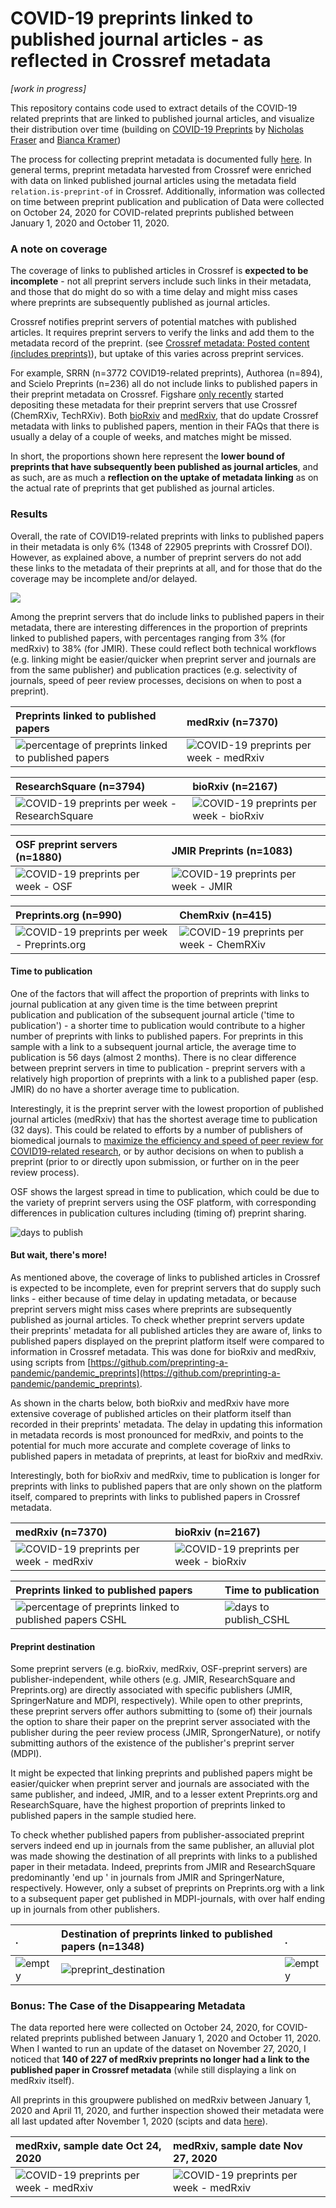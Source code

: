 # COVID-19 preprints linked to published journal articles - as reflected in Crossref metadata

*[work in progress]*

This repository contains code used to extract details of the COVID-19 related preprints that are linked to published journal articles, and visualize their distribution over time (building on [COVID-19 Preprints](https://github.com/nicholasmfraser/covid19_preprints) by [Nicholas Fraser](https://orcid.org/0000-0002-7582-6339) and [Bianca Kramer](https://orcid.org/0000-0002-5965-6560))


The process for collecting preprint metadata is documented fully [here](covid19_preprints_published.Rmd). In general terms, preprint metadata harvested from Crossref were enriched with data on linked published journal articles using the metadata field `relation.is-preprint-of` in Crossref. Additionally, information was collected on time between preprint publication and publication of Data were collected on October 24, 2020 for COVID-related preprints published between January 1, 2020 and October 11, 2020.

### A note on coverage
The coverage of links to published articles in Crossref is **expected to be incomplete** - not all preprint servers include such links in their metadata, and those that do might do so with a time delay and might miss cases where preprints are subsequently published as journal articles. 

Crossref notifies preprint servers of potential matches with published articles. It requires preprint servers to verify the links and add them to the metadata record of the preprint. 
(see [Crossref metadata: Posted content (includes preprints)](https://support.crossref.org/hc/en-us/articles/213126346-Posted-content-includes-preprints#assoc)), but uptake of this varies across preprint services.

For example, SRRN (n=3772 COVID19-related preprints), Authorea (n=894), and Scielo Preprints (n=236) all do not include links to published papers in their preprint metadata on Crossref. Figshare [only recently](https://twitter.com/figshare/status/1277516684358803461) started depositing these metadata for their preprint servers that use Crossref (ChemRXiv, TechRXiv). Both [bioRxiv](https://www.biorxiv.org/about/FAQ) and [medRxiv](https://www.medrxiv.org/about/FAQ), that do update Crossref metadata with links to published papers, mention in their FAQs that there is usually a delay of a couple of weeks, and matches might be missed. 

In short, the proportions shown here represent the **lower bound of preprints that have subsequently been published as journal articles**, and as such, are as much a **reflection on the uptake of metadata linking** as on the actual rate of preprints that get published as journal articles.

### Results

Overall, the rate of COVID19-related preprints with links to published papers in their metadata is only 6% (1348 of 22905 preprints with Crossref DOI). However, as explained above, a number of preprint servers do not add these links to the metadata of their preprints at all, and for those that do the coverage may be incomplete and/or delayed.

![](outputs/figures/preprints_published/covid19_preprints_published_week.png)


Among the preprint servers that do include links to published papers in their metadata, there are interesting differences in the proportion of preprints linked to published papers, with percentages ranging from 3% (for medRxiv) to 38% (for JMIR). These could reflect both technical workflows (e.g. linking  might be easier/quicker when preprint server and journals are from the same publisher) and publication practices (e.g. selectivity of journals, speed of peer review processes, decisions on when to post a preprint).
 

Preprints linked to published papers | medRxiv (n=7370)
:--------------------------|:----------------------------|
![percentage of preprints linked to published papers](outputs/figures/preprints_published/covid19_preprints_published_percentage.png) | ![COVID-19 preprints per week - medRxiv](outputs/figures/preprints_published/covid19_preprints_published_medRxiv_week.png)

ResearchSquare (n=3794) | bioRxiv (n=2167)
:--------------------------|:----------------------------|
![COVID-19 preprints per week - ResearchSquare](outputs/figures/preprints_published/covid19_preprints_published_Research%20Square_week.png) | ![COVID-19 preprints per week - bioRxiv](outputs/figures/preprints_published/covid19_preprints_published_bioRxiv_week.png) 

OSF preprint servers (n=1880) | JMIR Preprints (n=1083) 
:--------------------------|:----------------------------|
![COVID-19 preprints per week - OSF](outputs/figures/preprints_published/covid19_preprints_published_OSF_week.png) | ![COVID-19 preprints per week - JMIR](outputs/figures/preprints_published/covid19_preprints_published_JMIR_week.png)

Preprints.org (n=990) | ChemRxiv (n=415)
:--------------------------|:----------------------------|
![COVID-19 preprints per week - Preprints.org](outputs/figures/preprints_published/covid19_preprints_published_Preprints.org_week.png) | ![COVID-19 preprints per week - ChemRXiv](outputs/figures/preprints_published/covid19_preprints_published_ChemRxiv_week.png)


#### Time to publication

One of the factors that will affect the proportion of preprints with links to journal publication at any given time is the time between preprint publication and publication of the subsequent journal article  ('time to publication') - a shorter time to publication would contribute to a higher number of preprints with links to published papers. For preprints in this sample with a link to a subsequent journal article, the average time to publication is 56 days (almost 2 months). There is no clear difference between preprint servers in time to publication - preprint servers with a relatively high proportion of preprints with a link to a published paper (esp. JMIR) do no have a shorter average time to publication. 

Interestingly, it is the preprint server with the lowest proportion of published journal articles (medRxiv) that has the shortest average time to publication (32 days). This could be related to efforts by a number of publishers of biomedical journals to [maximize the efficiency and speed of peer review for COVID19-related research](https://oaspa.org/covid-19-publishers-open-letter-of-intent-rapid-review/), or by author decisions on when to publish a preprint (prior to or directly upon submission, or further on in the peer review process).

OSF shows the largest spread in time to publication, which could be due to the variety of preprint servers using the OSF platform, with corresponding differences in publication cultures including (timing of) preprint sharing. 

![days to publish](outputs/figures/days_to_publish/days_to_publish_sources.png)

#### But wait, there's more!

As mentioned above, the coverage of links to published articles in Crossref is expected to be incomplete, even for preprint servers that do supply such links - either because of time delay in updating metadata, or because preprint servers might miss cases where preprints are subsequently published as journal articles. To check whether preprint servers update their preprints' metadata for all published articles they are aware of, links to published papers displayed on the preprint platform itself were compared to information in Crossref metadata. This was done for bioRxiv and medRxiv, using scripts from [https://github.com/preprinting-a-pandemic/pandemic_preprints](https://github.com/preprinting-a-pandemic/pandemic_preprints). 

As shown in the charts below, both bioRxiv and medRxiv have more extensive coverage of published articles on their platform itself than recorded in their preprints' metadata. The delay in updating this information in metadata records is most pronounced for medRxiv, and points to the potential for much more accurate and complete coverage of links to published papers in metadata of preprints, at least for bioRxiv and medRxiv. 

Interestingly, both for bioRxiv and medRxiv, time to publication is longer for preprints with links to published papers that are only shown on the platform itself, compared to preprints with links to published papers in Crossref metadata. 


medRxiv (n=7370) | bioRxiv (n=2167)
:--------------------------|:----------------------------|
![COVID-19 preprints per week - medRxiv](outputs/figures/CSHL_comparison/covid19_preprints_published_compare_Crossref_medRxiv_week.png) | ![COVID-19 preprints per week - bioRxiv](outputs/figures/CSHL_comparison/covid19_preprints_published_compare_Crossref_bioRxiv_week.png)

Preprints linked to published papers | Time to publication
:--------------------------|:----------------------------|
![percentage of preprints linked to published papers CSHL](outputs/figures/CSHL_comparison/covid19_preprints_published_percentage_compare_Crossref_CSHL.png) | ![days to publish_CSHL](outputs/figures/CSHL_comparison/days_to_publish_CSHL_comparison.png)

#### Preprint destination

Some preprint servers (e.g. bioRxiv, medRxiv, OSF-preprint servers) are publisher-independent, while others (e.g. JMIR, ResearchSquare and Preprints.org) are directly associated with specific publishers (JMIR, SpringerNature and MDPI, respectively). While open to other preprints, these preprint servers offer authors submitting to (some of) their journals the option to share their paper on the preprint server associated with the publisher during the peer review process (JMIR, SprongerNature), or notify submitting authors of the existence of the publisher's preprint server (MDPI). 

It might be expected that linking preprints and published papers might be easier/quicker when preprint server and journals are associated with the same publisher, and indeed, JMIR, and to a lesser extent Preprints.org and ResearchSquare, have the highest proportion of preprints linked to published papers in the sample studied here.

To check whether published papers from publisher-associated preprint servers indeed end up in journals from the same publisher, an alluvial plot was made showing the destination of all preprints with links to a published paper in their metadata. Indeed, preprints from JMIR and ResearchSquare predominantly 'end up ' in journals from JMIR and SpringerNature, respectively. However, only a subset of preprints on Preprints.org with a link to a subsequent paper get published in MDPI-journals, with over half ending up in journals from other publishers. 

. | Destination of preprints linked to published papers (n=1348)|.
:----------------------------|:----------------------------|:--------------------------|
![empty](outputs/figures/destination/empty.png) | ![preprint_destination](outputs/figures/destination/covid19_preprints_destination.png) | ![empty](outputs/figures/destination/empty.png)


### Bonus: The Case of the Disappearing Metadata

The data reported here were collected on October 24, 2020, for COVID-related preprints published between January 1, 2020 and October 11, 2020. When I wanted to run an update of the dataset on November 27, 2020, I noticed that **140 of 227 of medRxiv preprints no longer had a link to the published paper in Crossref metadata** (while still displaying a link on medRxiv itself). 

All preprints in this groupwere published on medRxiv between January 1, 2020 and April 11, 2020, and further inspection showed their metadata were all last updated after November 1, 2020 (scipts and data [here](20201127/medrxiv_check/medrxiv_check.R)). 

medRxiv, sample date Oct 24, 2020 | medRxiv, sample date Nov 27, 2020 
:--------------------------|:----------------------------|
![COVID-19 preprints per week - medRxiv](outputs/figures/CSHL_comparison/covid19_preprints_published_compare_Crossref_medRxiv_week.png) | ![COVID-19 preprints per week - medRxiv](20201127/outputs/figures/CSHL_comparison/covid19_preprints_published_compare_Crossref_medRxiv_week.png)
